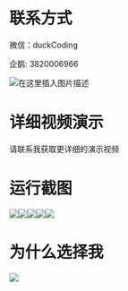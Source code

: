 # 联系方式

微信：duckCoding

企鹅: 3820006966

![在这里插入图片描述](http://upload.cxycsx.vip/91ab4bcb4f2c4c6db86365bb6d6e9c62.jpeg)

# 详细视频演示

请联系我获取更详细的演示视频

# 运行截图

![](http://www.bysj52.com/uploadfile/ueditor/image/202306/%E6%AF%95%E8%AE%BEweixin132%E5%AE%A2%E5%AE%B6%E8%8F%9C%E9%A4%90%E9%A6%86%E7%82%B9%E8%8F%9C%E7%B3%BB%E7%BB%9F%E6%AF%95%E4%B8%9A%E8%AE%BE%E8%AE%A1/1.png)![](http://www.bysj52.com/uploadfile/ueditor/image/202306/%E6%AF%95%E8%AE%BEweixin132%E5%AE%A2%E5%AE%B6%E8%8F%9C%E9%A4%90%E9%A6%86%E7%82%B9%E8%8F%9C%E7%B3%BB%E7%BB%9F%E6%AF%95%E4%B8%9A%E8%AE%BE%E8%AE%A1/5.png)![](http://www.bysj52.com/uploadfile/ueditor/image/202306/%E6%AF%95%E8%AE%BEweixin132%E5%AE%A2%E5%AE%B6%E8%8F%9C%E9%A4%90%E9%A6%86%E7%82%B9%E8%8F%9C%E7%B3%BB%E7%BB%9F%E6%AF%95%E4%B8%9A%E8%AE%BE%E8%AE%A1/4.png)![](http://www.bysj52.com/uploadfile/ueditor/image/202306/%E6%AF%95%E8%AE%BEweixin132%E5%AE%A2%E5%AE%B6%E8%8F%9C%E9%A4%90%E9%A6%86%E7%82%B9%E8%8F%9C%E7%B3%BB%E7%BB%9F%E6%AF%95%E4%B8%9A%E8%AE%BE%E8%AE%A1/2.png)![](http://www.bysj52.com/uploadfile/ueditor/image/202306/%E6%AF%95%E8%AE%BEweixin132%E5%AE%A2%E5%AE%B6%E8%8F%9C%E9%A4%90%E9%A6%86%E7%82%B9%E8%8F%9C%E7%B3%BB%E7%BB%9F%E6%AF%95%E4%B8%9A%E8%AE%BE%E8%AE%A1/3.png)

# 为什么选择我

![](http://upload.cxycsx.vip/%E7%A8%8B%E5%BA%8F%E8%AE%BE%E8%AE%A1.png)

